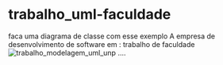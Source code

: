 # trabalho_uml-faculdade
faca uma diagrama de classe com esse exemplo A empresa de desenvolvimento de software em : trabalho de faculdade
![trabalho_modelagem_uml_unp](https://github.com/Erick-SouDev/trabalho_uml-faculdade/assets/139890795/8009654c-f45d-4276-8163-b92fa1964816) ....

